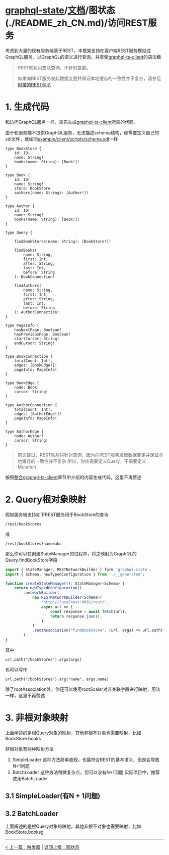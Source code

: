 # [graphql-state](https://github.com/babyfish-ct/graphql-state)/[文档](../README_zh_CN.md)/图状态(./README_zh_CN.md)/访问REST服务

考虑到大量的现有服务端基于REST，本框架支持在客户端REST服务模拟成GraphQL服务，以GraphQL的语义进行查询，并享受[graphql-ts-client](https://github.com/babyfish-ct/graphql-state)的语法糖

> REST映射只支队查询，不针对变更。
> 
> 如果向REST服务发起数据变更并保证本地缓存的一致性并不复杂，请参见[附带的REST例子](../../example/client/src/graph/rest)

# 1. 生成代码

和访问GraphQL服务一样，需先生成[graphql-ts-client](https://github.com/babyfish-ct/graphql-state)所需的代码。

由于和服务端不提供GraphQL服务，无法描述schema结构，你需要定义自己的sdl文件，就如同[example/client/scripts/schema.sdl](../../example/client/scripts/rest/schema.sdl)一样
```
type BookStore {
    id: ID!
    name: String!
    books(name: String): [Book!]!
}

type Book {
    id: ID!
    name: String!
    store: BookStore
    authors(name: String): [Author!]!
}

type Author {
    id: ID!
    name: String!
    books(name: String): [Book!]!
}

type Query {

    findBookStores(name: String): [BookStore!]!
    
    findBooks(
        name: String,
        first: Int,
        after: String,
        last: Int,
        before: String
    ): BookConnection!
    
    findAuthors(
        name: String,
        first: Int,
        after: String,
        last: Int,
        before: String
    ): AuthorConnection!
}

type PageInfo {
    hasNextPage: Boolean!
    hasPreviousPage: Boolean!
    startCursor: String!
    endCursor: String!
}

type BookConnection {
    totalCount: Int!,
    edges: [BookEdge!]!
    pageInfo: PageInfo!
}

type BookEdge {
    node: Book!
    cursor: String!
}

type AuthorConnection {
    totalCount: Int!,
    edges: [AuthorEdge!]!
    pageInfo: PageInfo!
}

type AuthorEdge {
    node: Author!
    cursor: String!
}
```
> 前文提过，REST映射只针对查询，因为向REST服务发起数据变更并保证本地缓存的一致性并不复杂
> 所以，你住需要定义Query，不需要定义Mutation

按照[整合graphql-ts-client](./graphql-ts-client_zh_CN.md)章节所介绍的内容生成代码，这里不再赘述

# 2. Query根对象映射

假如服务端支持如下REST服务用于BookStore的查询
```
/rest/bookStores
```
或
```
/rest/bookStores?name=abc
```
那么你可以在创建StateManager的过程中，将之映射为GraphQL的Query.findBookStore字段
```ts
import { StateManager, RESTNetworkBuilder } form 'graphql-state';
import { Schema, newTypedConfiguration } from './__generated';

function createStateManager(): StateManager<Schema> {
    return newTypedConfiguration()
        .networkBuilder(
            new RESTNetworkBuilder<Schema>(
                "http://localhost:8081/rest/",
                async url => {
                    const response = await fetch(url); 
                    return response.json(),
                }
            )
            .rootAssociation("findBookStore", (url, args) => url.path("/bookStores").args(args))
        )
}
```
其中
```
url.path("/bookStores").args(args)
```
也可以写作
```
url.path("/bookStores").arg("name", args.name)
```

除了rootAssociation外，你还可以使用rootScalar对非关联字段进行映射，用法一样，这里不再赘述

# 3. 非根对象映射

上面阐述的是根Query对象的映射，其他非根不对象也需要映射，比如BookStore.books

非根对象有两种映射方法
1. SimpleLoader
  这种方法简单直观，也最符合REST的基本语义，但是会导致N+1问题
2. BatchLoader
  这种方法稍微复杂点，但可以没有N+1问题
实际项目中，推荐使用BatchLoader

## 3.1 SimpleLoader(有N + 1问题)

## 3.2 BatchLoader


上面阐述的是根Query对象的映射，其他非根不对象也需要映射，比如BookStore.booksg

-----------------------------
[< 上一篇：触发器](./trigger_zh_CN.md) | [返回上级：图状态](./README_zh_CN.md)
